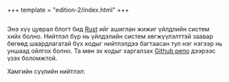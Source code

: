 +++
template = "edition-2/index.html"
+++

<h1 style="visibility: hidden; height: 0px; margin: 0px; padding: 0px;">Rust ашиглан үйлдлийн систем бичих</h1>

<div class="front-page-introduction">

Энэ хүү цуврал блогт бид [Rust](https://www.rust-lang.org/) ийг ашиглан жижиг үйлдлийн систем хийх болно. Нийтлэл бүр нь үйлдэлийн систем хөгжүүлэлттэй заавар бөгөөд шаардлагатай бүх кодыг нийтлэлдээ багтаасан тул нэг нэгээр нь уншаад ойлгох болно. Та мөн эх кодыг харгалзах [Github репо](https://github.com/phil-opp/blog_os) дээрээс үзэх боломжтой.

Хамгийн сүүлийн нийтлэл: <!-- latest-post -->
</div>
